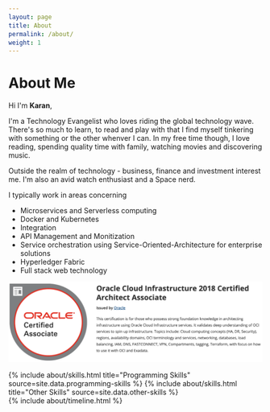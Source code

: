 ```yaml
---
layout: page
title: About
permalink: /about/
weight: 1
---
```


# **About Me**

Hi I'm **Karan**,<br>

I'm a Technology Evangelist who loves riding the global technology wave. There's so much to learn, to read and play with that I find myself tinkering with something or the other whenver I can. In my free time though, I love reading, spending quality time with family, watching movies and discovering music.

Outside the realm of technology - business, finance and investment interest me. I'm also an avid watch enthusiast and a Space nerd.

I typically work in areas concerning 
* Microservices and Serverless computing
* Docker and Kubernetes
* Integration 
* API Management and Monitization
* Service orchestration using Service-Oriented-Architecture for enterprise solutions 
* Hyperledger Fabric 
* Full stack web technology 

![OCI Certification 2018](/assets/oci.png "Certification Image")

<div class="row">
{% include about/skills.html title="Programming Skills" source=site.data.programming-skills %}
{% include about/skills.html title="Other Skills" source=site.data.other-skills %}
</div>

<div class="row">
{% include about/timeline.html %}
</div>